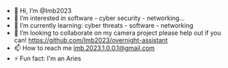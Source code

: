 - 👋 Hi, I’m @Imb2023
- 👀 I’m interested in software - cyber security - networking...
- 🌱 I’m currently learning: cyber threats - software - networking
- 💞️ I’m looking to collaborate on my camera project please help out if you can! https://github.com/Imb2023/overnight-assistant
- 📫 How to reach me imb.2023.1.0.0.1@gmail.com
- ⚡ Fun fact: I'm an Aries

<!---
Imb2023/Imb2023 is a ✨ special ✨ repository because its `README.md` (this file) appears on your GitHub profile.
You can click the Preview link to take a look at your changes.
--->
